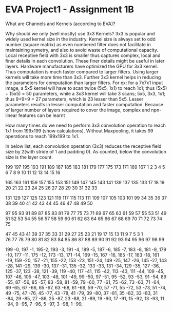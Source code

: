 # EVA Project1 - Assignment 1B
What are Channels and Kernels (according to EVA)?









Why should we only (well mostly) use 3x3 Kernels?
3x3 is popular and widely used kernel size in the industry. Kernel size is always set to odd number (square matrix) as even numbered filter does not facilitate in maintaining symetry, and also to avoid waste of computational capacity. 
Local receptive field with 3x3 is smaller thus captures complex, local and finer details in each convolution. These finer details might be useful in later layers.
Hardware manufacturers have optimized the GPU for 3x3 kernel. Thus computation is much faster compared to larger filters. Using larger kernels will take more time than 3x3.
Further 3x3 kernel helps in reducing the parameters for computation than larger filters. For ex: for a 7x7x1 input image, a 5x5 kernel will have to scan twice (5x5, 1x1) to reach 1x1; thus (5x5) + (5x5) = 50 parameters, while a 3x3 kernel will take 3 scans; 5x5, 3x3, 1x1; thus 9+9+9 = 27 parameters, which is 23 lesser than 5x5. Lesser parameters results in lesser computation and faster computation.
Because of larger number of layers required to cover the image, complex and npn-linear features can be learnt










How many times do we need to perform 3x3 convolution operation to reach 1x1 from 199x199 (show calculations).
Without Maxpooling, it takes 99 operations to reach 199x199 to 1x1.

In below list, each convolution operation (3x3) reduces the receptive field size by 2(with stride of 1 and padding 0). As counted, below the convolution size is the layer count.

199	197	195	193	191	189	187	185	183	181	179	177	175	173	171	169	167
	1	 2	3	  4	   5	 6	 7	 8	 9	10	 11	 12	13	14	15	16
	
165	163	161	159	157	155	153	151	149     147	145	143	141	139	137	135    133
 17	18	19	20	21	22	23	24	25       26	27	28	29	30	31	32	33
																									
131	129	127	125	123	121	119	117	115	113	111	109	107	105	103	101	99
34	35	36	37	38	39	40	41	42	43	44	45	46	47	48	49	50
																									
97  95	93	91	89	87	85	83	81	79	77	75	73	71	69	67	65	63	61	59	57	55	53	51	49
51  52	53	54	55	56	57	58	59	60	61	62	63	64	65	66	67	68	69	70	71	72	73	74	75
																									
47   45   43	41	39	37	35	33	31	29	27	25	23	21	19	17	15	13	11	9	   7	 5	 3	 1				
76   77   78	79	80	81	82	83	84	85	86	87	88	89	90	91	92	93	94	95	96	97	98	99				

199 -0, 197 -1, 195-2, 	193 -3, 191 -4, 189 -5,	187 -6, 185 -7, 183 -8,	181 -9,	179 -10, 177 -11, 175 -12, 173 -13, 171 -14, 169 -15, 	167 -16, 165 -17, 163 -18, 161 -19, 159 -20, 157 -21, 	155 -22, 153 -23, 151 -24, 149 -25, 147 -26, 145 -27, 143 -28, 141 -29, 139 -30, 137 -31, 135 -32, 133 -33, 131 -34, 129 -35, 127 -36, 125 -37, 123 -38, 121 -39, 119 -40, 117 -41, 115 -42, 113 -43, 111 -44, 109 -45, 107 -46, 105 -47, 103 -48, 101 -49, 99 -50, 97 -51, 95 -52, 93 -53, 91 -54, 89 -55, 87 -56, 85 -57, 83 -58, 81 -59, 79 -60, 77 -61, 75 -62, 73 -63, 71 -64, 69 -65, 67 -66, 65 -67, 63 -68, 61 -69, 59 -70, 57 -71, 55 -72, 53 -73, 51 -74, 49 -75, 47 -76, 45 -77, 43 -78, 41 -79, 39 -80, 37 -81, 35 -82, 33 -83, 31 -84, 29 -85, 27 -86, 25 -87, 23 -88, 21 -89, 19 -90, 17 -91, 15 -92, 13 -93, 11 -94, 9 -95, 7 -96, 5 -97, 3 -98, 1 -99, 

